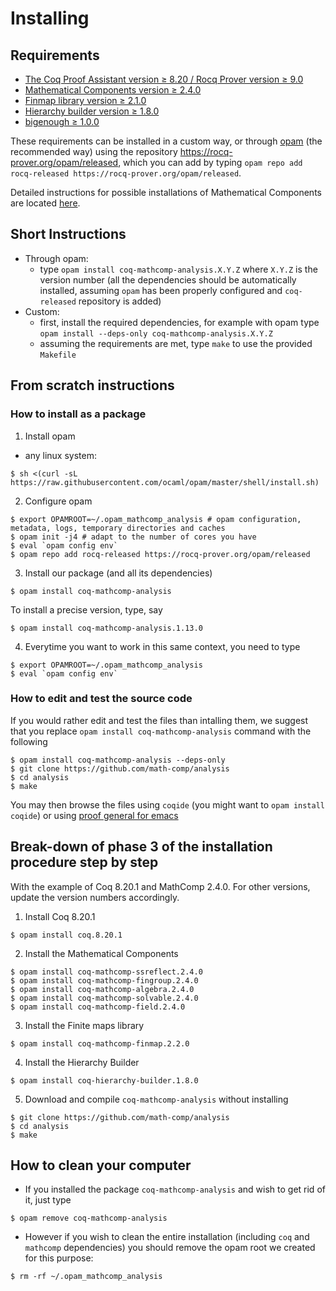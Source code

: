 # Installing

## Requirements

- [The Coq Proof Assistant version ≥ 8.20 / Rocq Prover version ≥ 9.0](https://rocq-prover.org)
- [Mathematical Components version ≥ 2.4.0](https://github.com/math-comp/math-comp)
- [Finmap library version ≥ 2.1.0](https://github.com/math-comp/finmap)
- [Hierarchy builder version ≥ 1.8.0](https://github.com/math-comp/hierarchy-builder)
- [bigenough ≥ 1.0.0](https://github.com/math-comp/bigenough)

These requirements can be installed in a custom way, or through
[opam](https://opam.ocaml.org/) (the recommended way) using
the repository https://rocq-prover.org/opam/released, which you can add by typing
`opam repo add rocq-released https://rocq-prover.org/opam/released`.

Detailed instructions for possible installations of Mathematical Components are located
[here](https://github.com/math-comp/math-comp/blob/master/INSTALL.md).

## Short Instructions

- Through opam:
  + type `opam install coq-mathcomp-analysis.X.Y.Z` where `X.Y.Z` is the version number
    (all the dependencies should be automatically installed, assuming `opam` has been properly
    configured and `coq-released` repository is added)
- Custom:
  + first, install the required dependencies, for example with opam
    type `opam install --deps-only coq-mathcomp-analysis.X.Y.Z`
  + assuming the requirements are met, type `make` to use the provided `Makefile`

## From scratch instructions

### How to install as a package

1. Install opam
- any linux system:
```
$ sh <(curl -sL https://raw.githubusercontent.com/ocaml/opam/master/shell/install.sh)
```

2. Configure opam
```
$ export OPAMROOT=~/.opam_mathcomp_analysis # opam configuration, metadata, logs, temporary directories and caches
$ opam init -j4 # adapt to the number of cores you have
$ eval `opam config env`
$ opam repo add rocq-released https://rocq-prover.org/opam/released
```
3. Install our package (and all its dependencies)
```
$ opam install coq-mathcomp-analysis
```
To install a precise version, type, say
```
$ opam install coq-mathcomp-analysis.1.13.0
```
4. Everytime you want to work in this same context, you need to type
```
$ export OPAMROOT=~/.opam_mathcomp_analysis 
$ eval `opam config env`
```

### How to edit and test the source code

If you would rather edit and test the files than intalling them, we suggest that you replace
`opam install coq-mathcomp-analysis` command with the following
```
$ opam install coq-mathcomp-analysis --deps-only
$ git clone https://github.com/math-comp/analysis
$ cd analysis
$ make
```
You may then browse the files using `coqide` (you might want to `opam install coqide`) or
using [proof general for emacs](https://github.com/ProofGeneral/PG)

## Break-down of phase 3 of the installation procedure step by step

With the example of Coq 8.20.1 and MathComp 2.4.0. For other versions, update the
version numbers accordingly.

1. Install Coq 8.20.1
```
$ opam install coq.8.20.1
```
2. Install the Mathematical Components
```
$ opam install coq-mathcomp-ssreflect.2.4.0
$ opam install coq-mathcomp-fingroup.2.4.0
$ opam install coq-mathcomp-algebra.2.4.0
$ opam install coq-mathcomp-solvable.2.4.0
$ opam install coq-mathcomp-field.2.4.0
```
3. Install the Finite maps library
```
$ opam install coq-mathcomp-finmap.2.2.0
```
4. Install the Hierarchy Builder
```
$ opam install coq-hierarchy-builder.1.8.0
```
5. Download and compile `coq-mathcomp-analysis` without installing
```
$ git clone https://github.com/math-comp/analysis
$ cd analysis
$ make
```

## How to clean your computer

- If you installed the package `coq-mathcomp-analysis` and wish to get rid of it, just type
```
$ opam remove coq-mathcomp-analysis
```
- However if you wish to clean the entire installation (including `coq` and `mathcomp` dependencies)
  you should remove the opam root we created for this purpose:
```
$ rm -rf ~/.opam_mathcomp_analysis
```
